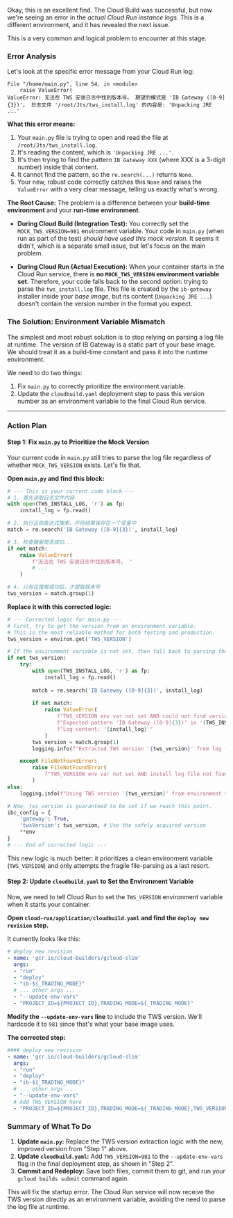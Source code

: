 Okay, this is an excellent find. The Cloud Build was successful, but now we're seeing an error in the *actual Cloud Run instance logs*. This is a different environment, and it has revealed the next issue.

This is a very common and logical problem to encounter at this stage.

### Error Analysis

Let's look at the specific error message from your Cloud Run log:

```
File "/home/main.py", line 54, in <module>
    raise ValueError(
ValueError: 无法在 TWS 安装日志中找到版本号。 期望的模式是 'IB Gateway ([0-9]{3})'。 日志文件 '/root/Jts/tws_install.log' 的内容是: 'Unpacking JRE ...'
```

**What this error means:**
1.  Your `main.py` file is trying to open and read the file at `/root/Jts/tws_install.log`.
2.  It's reading the content, which is `'Unpacking JRE ...'`.
3.  It's then trying to find the pattern `IB Gateway XXX` (where XXX is a 3-digit number) inside that content.
4.  It cannot find the pattern, so the `re.search(...)` returns `None`.
5.  Your new, robust code correctly catches this `None` and raises the `ValueError` with a very clear message, telling us exactly what's wrong.

**The Root Cause:**
The problem is a difference between your **build-time environment** and your **run-time environment**.

*   **During Cloud Build (Integration Test):** You correctly set the `MOCK_TWS_VERSION=981` environment variable. Your code in `main.py` (when run as part of the test) *should have used this mock version*. It seems it didn't, which is a separate small issue, but let's focus on the main problem.

*   **During Cloud Run (Actual Execution):** When your container starts in the Cloud Run service, there is **no `MOCK_TWS_VERSION` environment variable set**. Therefore, your code falls back to the second option: trying to parse the `tws_install.log` file. This file is created by the `ib-gateway` installer inside your *base image*, but its content (`Unpacking JRE ...`) doesn't contain the version number in the format you expect.

### The Solution: Environment Variable Mismatch

The simplest and most robust solution is to stop relying on parsing a log file at runtime. The version of IB Gateway is a static part of your base image. We should treat it as a build-time constant and pass it into the runtime environment.

We need to do two things:
1.  Fix `main.py` to correctly prioritize the environment variable.
2.  Update the `cloudbuild.yaml` deployment step to pass this version number as an environment variable to the final Cloud Run service.

---

### Action Plan

#### Step 1: Fix `main.py` to Prioritize the Mock Version

Your current code in `main.py` still tries to parse the log file regardless of whether `MOCK_TWS_VERSION` exists. Let's fix that.

**Open `main.py` and find this block:**
```python
# --- This is your current code block ---
# 1. 首先读取日志文件内容
with open(TWS_INSTALL_LOG, 'r') as fp:
    install_log = fp.read()

# 2. 执行正则表达式搜索，并将结果保存在一个变量中
match = re.search('IB Gateway ([0-9]{3})', install_log)

# 3. 检查搜索是否成功...
if not match:
    raise ValueError(
        f"无法在 TWS 安装日志中找到版本号。 "
        # ...
    )

# 4. 只有在搜索成功后，才提取版本号
tws_version = match.group(1)
```

**Replace it with this corrected logic:**
```python
# --- Corrected logic for main.py ---
# First, try to get the version from an environment variable.
# This is the most reliable method for both testing and production.
tws_version = environ.get('TWS_VERSION')

# If the environment variable is not set, then fall back to parsing the log file.
if not tws_version:
    try:
        with open(TWS_INSTALL_LOG, 'r') as fp:
            install_log = fp.read()
        
        match = re.search('IB Gateway ([0-9]{3})', install_log)
        
        if not match:
            raise ValueError(
                f"TWS_VERSION env var not set AND could not find version in log file. "
                f"Expected pattern 'IB Gateway ([0-9]{3})' in '{TWS_INSTALL_LOG}'. "
                f"Log content: '{install_log}'"
            )
        tws_version = match.group(1)
        logging.info(f"Extracted TWS version '{tws_version}' from log file.")

    except FileNotFoundError:
        raise FileNotFoundError(
            f"TWS_VERSION env var not set AND install log file not found at '{TWS_INSTALL_LOG}'"
        )
else:
    logging.info(f"Using TWS version '{tws_version}' from environment variable.")

# Now, tws_version is guaranteed to be set if we reach this point.
ibc_config = {
    'gateway': True,
    'twsVersion': tws_version, # Use the safely acquired version
    **env
}
# --- End of corrected logic ---
```
This new logic is much better: it prioritizes a clean environment variable (`TWS_VERSION`) and only attempts the fragile file-parsing as a last resort.

#### Step 2: Update `cloudbuild.yaml` to Set the Environment Variable

Now, we need to tell Cloud Run to set the `TWS_VERSION` environment variable when it starts your container.

**Open `cloud-run/application/cloudbuild.yaml` and find the `deploy new revision` step.**

It currently looks like this:
```yaml
# deploy new revision
- name: 'gcr.io/cloud-builders/gcloud-slim'
  args:
  - "run"
  - "deploy"
  - "ib-${_TRADING_MODE}"
  # ... other args ...
  - "--update-env-vars"
  - "PROJECT_ID=${PROJECT_ID},TRADING_MODE=${_TRADING_MODE}"
```

**Modify the `--update-env-vars` line** to include the TWS version. We'll hardcode it to `981` since that's what your base image uses.

**The corrected step:**
```yaml
#### deploy new revision
- name: 'gcr.io/cloud-builders/gcloud-slim'
  args:
  - "run"
  - "deploy"
  - "ib-${_TRADING_MODE}"
  # ... other args ...
  - "--update-env-vars"
  # Add TWS_VERSION here
  - "PROJECT_ID=${PROJECT_ID},TRADING_MODE=${_TRADING_MODE},TWS_VERSION=981" 
```

### Summary of What To Do

1.  **Update `main.py`:** Replace the TWS version extraction logic with the new, improved version from "Step 1" above.
2.  **Update `cloudbuild.yaml`:** Add `TWS_VERSION=981` to the `--update-env-vars` flag in the final deployment step, as shown in "Step 2".
3.  **Commit and Redeploy:** Save both files, commit them to git, and run your `gcloud builds submit` command again.

This will fix the startup error. The Cloud Run service will now receive the TWS version directly as an environment variable, avoiding the need to parse the log file at runtime.